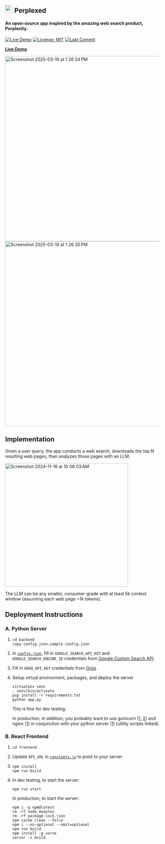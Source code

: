 ## <img height="25" src="https://github.com/philfung/perplexed/blob/main/frontend/public/images/perplexity-color.svg"/> Perplexed
#### An open-source app inspired by the amazing web search product, Perplexity.
[![Live Demo](https://img.shields.io/badge/Live-Demo-green)](https://d37ozmhmvu2kcg.cloudfront.net/)
[![License: MIT](https://img.shields.io/badge/License-MIT-yellow.svg)](https://opensource.org/licenses/MIT)
[![Last Commit](https://img.shields.io/github/last-commit/philfung/perplexed)]()


[**Live Demo**](https://d37ozmhmvu2kcg.cloudfront.net/)

<img width="600" alt="Screenshot 2025-03-19 at 1 26 54 PM" src="https://github.com/user-attachments/assets/f190473c-467c-4169-87c9-a285dc0f234f" />
<img width="600" alt="Screenshot 2025-03-19 at 1 26 35 PM" src="https://github.com/user-attachments/assets/07b0ad71-9c53-4d7f-a1e7-b2bded2f1806" />

## Implementation
Given a user query, the app conducts a web search,
downloads the top N resulting web pages, then analyzes those pages 
with an LLM.  

<img height="400" alt="Screenshot 2024-11-16 at 10 06 03 AM" src="https://github.com/user-attachments/assets/e88ff3ee-2efc-4a36-8427-fcf90141a083">

The LLM can be any smaller, consumer-grade with at least 5k context window (assuming each web page ~1k tokens).

## Deployment Instructions

### A. Python Server
1. ```
   cd backend
   copy config.json.sample config.json
   ```
3. In [`config.json`](https://github.com/philfung/perplexed/blob/main/backend/config.json.example), fill in `GOOGLE_SEARCH_API_KEY` and `GOOGLE_SEARCH_ENGINE_ID` credentials from [Google Custom Search API](https://developers.google.com/custom-search/v1/overview).
4. Fill in `GROQ_API_KEY` credentials from [Groq](https://console.groq.com/docs/quickstart).
5. Setup virtual environment, packages, and deploy the server
   ```
   virtualenv venv
   . venv/bin/activate
   pip install -r requirements.txt
   python app.py
   ```
   This is fine for dev testing.

   In production, in addition, you probably want to use gunicorn ([1](https://github.com/philfung/perplexed/blob/main/backend/gunicorn_config.py), [2](https://github.com/philfung/perplexed/blob/main/backend/script_start_gunicorn.sh)) and nginx ([1](https://github.com/philfung/perplexed/blob/main/backend/nginx.conf)) in conjunction with your python server ([1](https://github.com/philfung/perplexed/blob/main/backend/script_kill_servers.sh)) (utility scripts linked).
 
### B. React Frontend
1. ```
   cd frontend
   ```
2. Update `API_URL` in [`constants.js`](https://github.com/philfung/perplexed/blob/main/frontend/src/constants.js) to point to your server
3. ```
   npm install
   npm run build
   ```
3. In dev testing, to start the server:
   ```
   npm run start
   ```
   In production, to start the server:
   ```
   npm i -g npm@latest
   rm -rf node_modules
   rm -rf package-lock.json
   npm cache clean --force
   npm i --no-optional --omit=optional
   npm run build
   npm install -g serve
   server -s build
   ```
